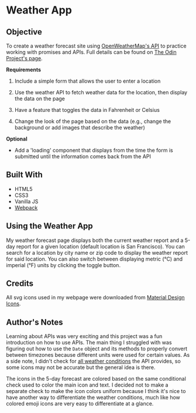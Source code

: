 # Weather App

## Objective

To create a weather forecast site using [OpenWeatherMap's API](https://openweathermap.org/api) to practice working with promises and APIs. Full details can be found on [The Odin Project's page](https://www.theodinproject.com/lessons/node-path-javascript-weather-app).

**Requirements**

1. Include a simple form that allows the user to enter a location

2. Use the weather API to fetch weather data for the location, then display the data on the page

3. Have a feature that toggles the data in Fahrenheit or Celsius

4. Change the look of the page based on the data (e.g., change the background or add images that describe the weather)

**Optional**

- Add a 'loading' component that displays from the time the form is submitted until the information comes back from the API

## Built With

* HTML5
* CSS3
* Vanilla JS
* [Webpack](https://webpack.js.org/)

## Using the Weather App

My weather forecast page displays both the current weather report and a 5-day report for a given location (default location is San Francisco). You can search for a location by city name or zip code to display the weather report for said location. You can also switch between displaying metric (°C) and imperial (°F) units by clicking the toggle button.

## Credits

All svg icons used in my webpage were downloaded from [Material Design Icons](https://pictogrammers.com/library/mdi/).

## Author's Notes
Learning about APIs was very exciting and this project was a fun introduction on how to use APIs. The main thing I struggled with was figuring out how to use the `Date` object and its methods to properly convert between timezones because different units were used for certain values. As a side note, I didn't check for [all weather conditions](https://openweathermap.org/weather-conditions) the API provides, so some icons may not be accurate but the general idea is there.

The icons in the 5-day forecast are colored based on the same conditional check used to color the main icon and text. I decided not to make a separate check to make the icon colors uniform because I think it's nice to have another way to differentiate the weather conditions, much like how colored emoji icons are very easy to differentiate at a glance.